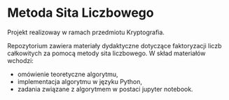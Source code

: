 # Metoda Sita Liczbowego
Projekt realizoway w ramach przedmiotu Kryptografia.

Repozytorium zawiera materiały dydaktyczne dotyczące faktoryzacji liczb całkowitych za pomocą metody sita liczbowego.
W skład materiałów wchodzi:
- omówienie teoretyczne algorytmu,
- implementacja algorytmu w języku Python,
- zadania związane z algorytmem w postaci jupyter notebook.
